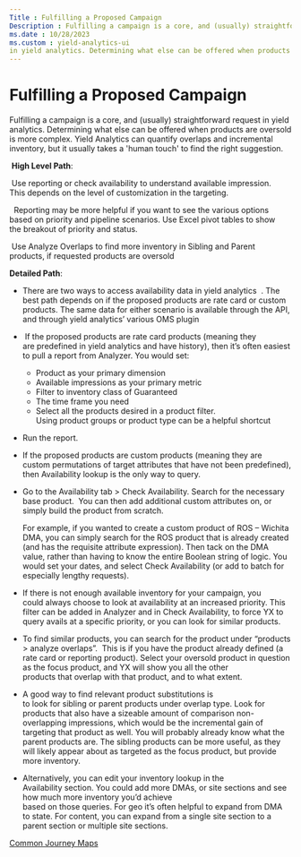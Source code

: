 ```yaml
---
Title : Fulfilling a Proposed Campaign
Description : Fulfilling a campaign is a core, and (usually) straightforward request
ms.date : 10/28/2023
ms.custom : yield-analytics-ui
in yield analytics. Determining what else can be offered when products
---
```



# Fulfilling a Proposed Campaign



Fulfilling a campaign is a core, and (usually) straightforward request
in yield analytics. Determining what else can be offered when products
are oversold is more complex. Yield Analytics can quantify overlaps and
incremental inventory, but it usually takes a 'human touch' to find the
right suggestion.

 **High Level Path**: 

 Use reporting or check availability to understand available impression.
This depends on the level of customization in the targeting.

  Reporting may be more helpful if you want to see the various options
based on priority and pipeline scenarios. Use Excel pivot tables to show
the breakout of priority and status.

 Use Analyze Overlaps to find more inventory in Sibling and Parent
products, if requested products are oversold

**Detailed Path**:

- There are two ways to access availability data in yield analytics  .
  The best path depends on if the proposed products are rate card or
  custom products. The same data for either scenario is available
  through the API, and through yield analytics’ various OMS plugin 

-  If the proposed products are rate card products (meaning they
  are predefined in yield analytics and have history), then it’s often
  easiest to pull a report from Analyzer. You would set:
  - Product as your primary dimension
  - Available impressions as your primary metric
  - Filter to inventory class of Guaranteed
  - The time frame you need 
  - Select all the products desired in a product filter.
    Using product groups or product type can be a helpful shortcut

- Run the report.

- If the proposed products are custom products (meaning they are
  custom permutations of target attributes that have not been
  predefined), then Availability lookup is the only way to query.

- Go to the Availability tab \> Check Availability. Search for the
  necessary base product.  You can then add additional custom attributes
  on, or simply build the product from scratch. 

  For example, if you wanted to create a custom product of ROS – Wichita
  DMA, you can simply search for the ROS product that is already created
  (and has the requisite attribute expression). Then tack on the DMA
  value, rather than having to know the entire Boolean string of
  logic. You would set your dates, and select Check Availability (or add
  to batch for especially lengthy requests).

- If there is not enough available inventory for your campaign, you
  could always choose to look at availability at an increased priority.
  This filter can be added in Analyzer and in Check Availability, to
  force YX to query avails at a specific priority, or you can look for
  similar products.

- To find similar products, you can search for the product under
  “products \> analyze overlaps”.  This is if you have the product
  already defined (a rate card or reporting product). Select
  your oversold product in question as the focus
  product, and YX will show you all the other products that overlap with
  that product, and to what extent.

- A good way to find relevant product substitutions is
  to look for sibling or parent products under overlap type. Look for
  products that also have a sizeable amount of
  comparison non-overlapping impressions, which would be the incremental
  gain of targeting that product as well. You will probably already know
  what the parent products are. The sibling products can be more useful,
  as they will likely appear about as targeted as the focus product, but
  provide more inventory.

- Alternatively, you can edit your inventory lookup in the
  Availability section. You could add more DMAs, or site sections and
  see how much more inventory you’d achieve
  based on those queries. For geo it’s often helpful to expand from DMA
  to state. For content, you can expand from a single site section to a
  parent section or multiple site sections.





<a href="common-journey-maps.md" class="link">Common Journey
Maps</a>






